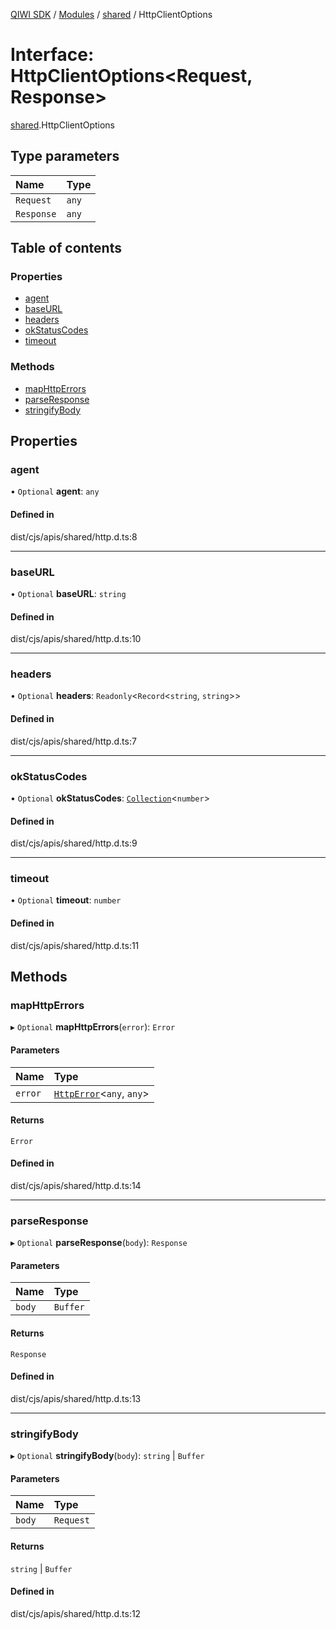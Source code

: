 [QIWI SDK](../README.md) / [Modules](../modules.md) / [shared](../modules/shared.md) / HttpClientOptions

# Interface: HttpClientOptions<Request, Response\>

[shared](../modules/shared.md).HttpClientOptions

## Type parameters

| Name | Type |
| :------ | :------ |
| `Request` | `any` |
| `Response` | `any` |

## Table of contents

### Properties

- [agent](shared.HttpClientOptions.md#agent)
- [baseURL](shared.HttpClientOptions.md#baseurl)
- [headers](shared.HttpClientOptions.md#headers)
- [okStatusCodes](shared.HttpClientOptions.md#okstatuscodes)
- [timeout](shared.HttpClientOptions.md#timeout)

### Methods

- [mapHttpErrors](shared.HttpClientOptions.md#maphttperrors)
- [parseResponse](shared.HttpClientOptions.md#parseresponse)
- [stringifyBody](shared.HttpClientOptions.md#stringifybody)

## Properties

### agent

• `Optional` **agent**: `any`

#### Defined in

dist/cjs/apis/shared/http.d.ts:8

___

### baseURL

• `Optional` **baseURL**: `string`

#### Defined in

dist/cjs/apis/shared/http.d.ts:10

___

### headers

• `Optional` **headers**: `Readonly`<`Record`<`string`, `string`\>\>

#### Defined in

dist/cjs/apis/shared/http.d.ts:7

___

### okStatusCodes

• `Optional` **okStatusCodes**: [`Collection`](../modules/index.QIWI.md#collection)<`number`\>

#### Defined in

dist/cjs/apis/shared/http.d.ts:9

___

### timeout

• `Optional` **timeout**: `number`

#### Defined in

dist/cjs/apis/shared/http.d.ts:11

## Methods

### mapHttpErrors

▸ `Optional` **mapHttpErrors**(`error`): `Error`

#### Parameters

| Name | Type |
| :------ | :------ |
| `error` | [`HttpError`](../classes/index.QIWI.HttpError.md)<`any`, `any`\> |

#### Returns

`Error`

#### Defined in

dist/cjs/apis/shared/http.d.ts:14

___

### parseResponse

▸ `Optional` **parseResponse**(`body`): `Response`

#### Parameters

| Name | Type |
| :------ | :------ |
| `body` | `Buffer` |

#### Returns

`Response`

#### Defined in

dist/cjs/apis/shared/http.d.ts:13

___

### stringifyBody

▸ `Optional` **stringifyBody**(`body`): `string` \| `Buffer`

#### Parameters

| Name | Type |
| :------ | :------ |
| `body` | `Request` |

#### Returns

`string` \| `Buffer`

#### Defined in

dist/cjs/apis/shared/http.d.ts:12
